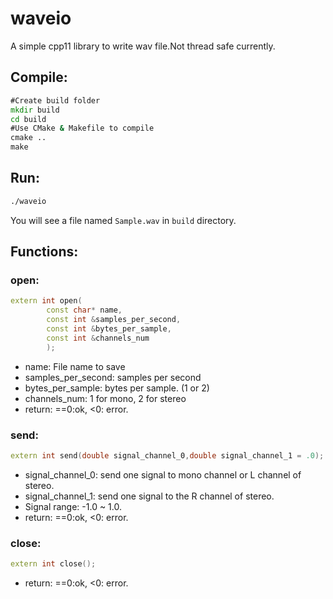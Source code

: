 # waveio
A simple cpp11 library to write wav file.Not thread safe currently. 

## Compile:
```cmd
#Create build folder
mkdir build
cd build
#Use CMake & Makefile to compile
cmake ..
make
```

## Run:
```cmd
./waveio
```

You will see a file named `Sample.wav` in `build` directory.



## Functions:

### open:
```cpp
extern int open(
        const char* name,
        const int &samples_per_second, 
        const int &bytes_per_sample,
        const int &channels_num
        );
```
- name: File name to save
- samples_per_second: samples per second
- bytes_per_sample: bytes per sample. (1 or 2)
- channels_num: 1 for mono, 2 for stereo
- return: ==0:ok, <0: error.
### send:
```cpp
extern int send(double signal_channel_0,double signal_channel_1 = .0);    
```
- signal_channel_0: send one signal to mono channel or L channel of stereo. 
- signal_channel_1: send one signal to the R channel of stereo. 
- Signal range: -1.0 ~ 1.0.
- return: ==0:ok, <0: error.
### close:
```cpp
extern int close();
```
- return: ==0:ok, <0: error.
